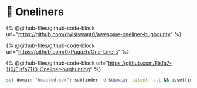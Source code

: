 # 🚀 Oneliners

{% @github-files/github-code-block url="https://github.com/dwisiswant0/awesome-oneliner-bugbounty" %}

{% @github-files/github-code-block url="https://github.com/0xPugazh/One-Liners" %}

{% @github-files/github-code-block url="https://github.com/Elsfa7-110/Elsfa7110-Oneliner-bughunting" %}

```bash
set domain "hoasted.com"; subfinder -d $domain -silent -all && assetfinder -subs-only $domain | grep "\.$domain" | sort -u | httpx -t 170 -status-code -title -location -tech-detect -probe | grep -v "FAILED" | anew "$domain-live.txt" | awk '{print $1}' | nuclei -es info,low -t cves -cloud-upload
```
